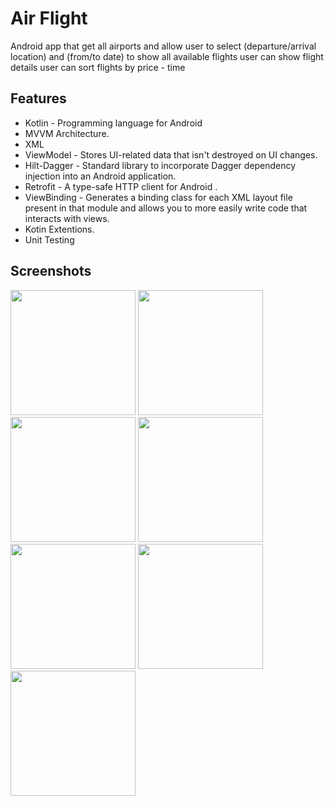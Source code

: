 
# Air Flight

Android app that get all airports and allow user to select (departure/arrival location) and (from/to date) to show all available flights 
user can show flight details 
user can sort flights by price - time 


## Features

- Kotlin - Programming language for Android
- MVVM Architecture.
- XML
- ViewModel - Stores UI-related data that isn't destroyed on UI changes.
- Hilt-Dagger - Standard library to incorporate Dagger dependency injection into an Android application.
- Retrofit - A type-safe HTTP client for Android .
- ViewBinding - Generates a binding class for each XML layout file present in that module and allows you to more easily write code that interacts with views.
- Kotin Extentions.
- Unit Testing


## Screenshots
<p float="left">
<img src="https://i.ibb.co/wJMnwB1/Whats-App-Image-2024-03-06-at-13-09-48-2.jpg" width="200">
<img src="https://i.ibb.co/1ff2qQb/Whats-App-Image-2024-03-06-at-13-09-48-1.jpg" width="200">
<img src="https://i.ibb.co/VH79VsN/Whats-App-Image-2024-03-06-at-13-09-48.jpg" width="200">
<img src="https://i.ibb.co/23hNVSD/Whats-App-Image-2024-03-06-at-13-09-47-2.jpg" width="200">
<img src="https://i.ibb.co/9rTyL9C/Whats-App-Image-2024-03-06-at-13-09-47-1.jpg" width="200">
<img src="https://i.ibb.co/Kr4Dd1g/Whats-App-Image-2024-03-06-at-13-09-47.jpg" width="200">
<img src="https://i.ibb.co/6mnzCcF/Whats-App-Image-2024-03-06-at-13-47-51.jpg" width="200">
</p>
